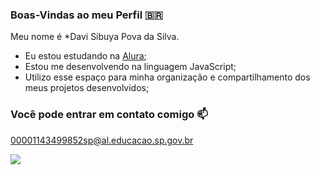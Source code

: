 ### Boas-Vindas ao meu Perfil 🇧🇷

Meu nome é *Davi Sibuya Pova da Silva.

- Eu estou estudando na [Alura](https://www.alura.com.br);
- Estou me desenvolvendo na linguagem JavaScript;
- Utilizo esse espaço para minha organização e compartilhamento dos meus projetos desenvolvidos;


### Você pode entrar em contato comigo 📫

00001143499852sp@al.educacao.sp.gov.br

![](https://media1.tenor.com/m/KDX8Vs4jiaUAAAAC/my-hero-academia-mha.gif)
